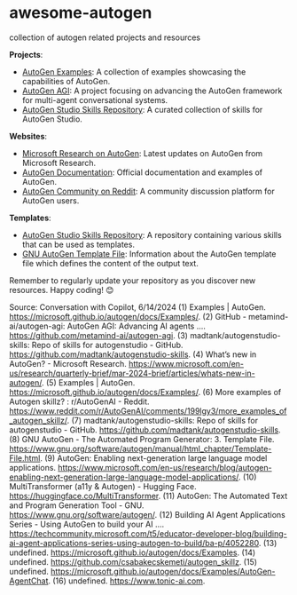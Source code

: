# awesome-autogen
collection of autogen related projects and resources

**Projects**:
- [AutoGen Examples](^5^): A collection of examples showcasing the capabilities of AutoGen.
- [AutoGen AGI](^10^): A project focusing on advancing the AutoGen framework for multi-agent conversational systems.
- [AutoGen Studio Skills Repository](^1^): A curated collection of skills for AutoGen Studio.

**Websites**:
- [Microsoft Research on AutoGen](^3^): Latest updates on AutoGen from Microsoft Research.
- [AutoGen Documentation](^5^): Official documentation and examples of AutoGen.
- [AutoGen Community on Reddit](^2^): A community discussion platform for AutoGen users.

**Templates**:
- [AutoGen Studio Skills Repository](^1^): A repository containing various skills that can be used as templates.
- [GNU AutoGen Template File](^7^): Information about the AutoGen template file which defines the content of the output text.

Remember to regularly update your repository as you discover new resources. Happy coding! 😊

Source: Conversation with Copilot, 6/14/2024
(1) Examples | AutoGen. https://microsoft.github.io/autogen/docs/Examples/.
(2) GitHub - metamind-ai/autogen-agi: AutoGen AGI: Advancing AI agents .... https://github.com/metamind-ai/autogen-agi.
(3) madtank/autogenstudio-skills: Repo of skills for autogenstudio - GitHub. https://github.com/madtank/autogenstudio-skills.
(4) What’s new in AutoGen? - Microsoft Research. https://www.microsoft.com/en-us/research/quarterly-brief/mar-2024-brief/articles/whats-new-in-autogen/.
(5) Examples | AutoGen. https://microsoft.github.io/autogen/docs/Examples/.
(6) More examples of Autogen skillz? : r/AutoGenAI - Reddit. https://www.reddit.com/r/AutoGenAI/comments/199lgy3/more_examples_of_autogen_skillz/.
(7) madtank/autogenstudio-skills: Repo of skills for autogenstudio - GitHub. https://github.com/madtank/autogenstudio-skills.
(8) GNU AutoGen - The Automated Program Generator: 3. Template File. https://www.gnu.org/software/autogen/manual/html_chapter/Template-File.html.
(9) AutoGen: Enabling next-generation large language model applications. https://www.microsoft.com/en-us/research/blog/autogen-enabling-next-generation-large-language-model-applications/.
(10) MultiTransformer (a11y & Autogen) - Hugging Face. https://huggingface.co/MultiTransformer.
(11) AutoGen: The Automated Text and Program Generation Tool - GNU. https://www.gnu.org/software/autogen/.
(12) Building AI Agent Applications Series - Using AutoGen to build your AI .... https://techcommunity.microsoft.com/t5/educator-developer-blog/building-ai-agent-applications-series-using-autogen-to-build/ba-p/4052280.
(13) undefined. https://microsoft.github.io/autogen/docs/Examples.
(14) undefined. https://github.com/csabakecskemeti/autogen_skillz.
(15) undefined. https://microsoft.github.io/autogen/docs/Examples/AutoGen-AgentChat.
(16) undefined. https://www.tonic-ai.com.
